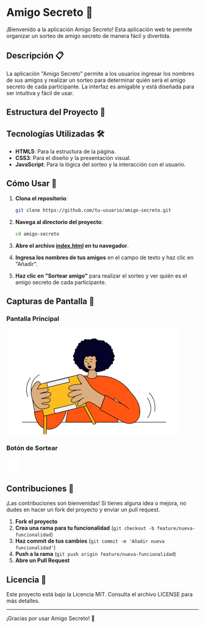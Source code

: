 # Amigo Secreto 🎉

¡Bienvenido a la aplicación Amigo Secreto! Esta aplicación web te permite organizar un sorteo de amigo secreto de manera fácil y divertida.

## Descripción 📋

La aplicación "Amigo Secreto" permite a los usuarios ingresar los nombres de sus amigos y realizar un sorteo para determinar quién será el amigo secreto de cada participante. La interfaz es amigable y está diseñada para ser intuitiva y fácil de usar.

## Estructura del Proyecto 📁


## Tecnologías Utilizadas 🛠️

- **HTML5**: Para la estructura de la página.
- **CSS3**: Para el diseño y la presentación visual.
- **JavaScript**: Para la lógica del sorteo y la interacción con el usuario.

## Cómo Usar 🚀

1. **Clona el repositorio**:
    ```sh
    git clone https://github.com/tu-usuario/amigo-secreto.git
    ```

2. **Navega al directorio del proyecto**:
    ```sh
    cd amigo-secreto
    ```

3. **Abre el archivo [index.html](http://_vscodecontentref_/3) en tu navegador**.

4. **Ingresa los nombres de tus amigos** en el campo de texto y haz clic en "Añadir".

5. **Haz clic en "Sortear amigo"** para realizar el sorteo y ver quién es el amigo secreto de cada participante.

## Capturas de Pantalla 📸

### Pantalla Principal
![Pantalla Principal](assets/amigo-secreto.png)

### Botón de Sortear
![Botón de Sortear](assets/play_circle_outline.png)

## Contribuciones 🤝

¡Las contribuciones son bienvenidas! Si tienes alguna idea o mejora, no dudes en hacer un fork del proyecto y enviar un pull request.

1. **Fork el proyecto**
2. **Crea una rama para tu funcionalidad** (`git checkout -b feature/nueva-funcionalidad`)
3. **Haz commit de tus cambios** (`git commit -m 'Añadir nueva funcionalidad'`)
4. **Push a la rama** (`git push origin feature/nueva-funcionalidad`)
5. **Abre un Pull Request**

## Licencia 📄

Este proyecto está bajo la Licencia MIT. Consulta el archivo LICENSE para más detalles.

---

¡Gracias por usar Amigo Secreto! 🎁
